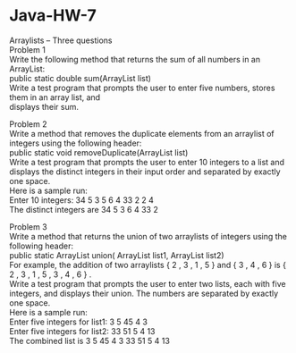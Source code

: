 # Java-HW-7
Arraylists – Three questions  
Problem 1  
Write the following method that returns the sum of all numbers in an ArrayList:  
public static double sum(ArrayList list)  
Write a test program that prompts the user to enter five numbers, stores them in an array list, and  
displays their sum.  
  
Problem 2  
Write a method that removes the duplicate elements from an arraylist of integers using the following header:  
public static void removeDuplicate(ArrayList list)  
Write a test program that prompts the user to enter 10 integers to a list and displays the distinct integers in their input order and separated by exactly one space.  
Here is a sample run:  
Enter 10 integers: 34 5 3 5 6 4 33 2 2 4  
The distinct integers are 34 5 3 6 4 33 2  
  
Problem 3  
Write a method that returns the union of two arraylists of integers using the following header:  
public static ArrayList union( ArrayList list1, ArrayList list2)  
For example, the addition of two arraylists { 2 , 3 , 1 , 5 } and { 3 , 4 , 6 } is { 2 , 3 , 1 , 5 , 3 , 4 , 6 } .  
Write a test program that prompts the user to enter two lists, each with five integers, and displays their union. The numbers are separated by exactly one space.  
Here is a sample run:  
Enter five integers for list1: 3 5 45 4 3  
Enter five integers for list2: 33 51 5 4 13  
The combined list is 3 5 45 4 3 33 51 5 4 13
